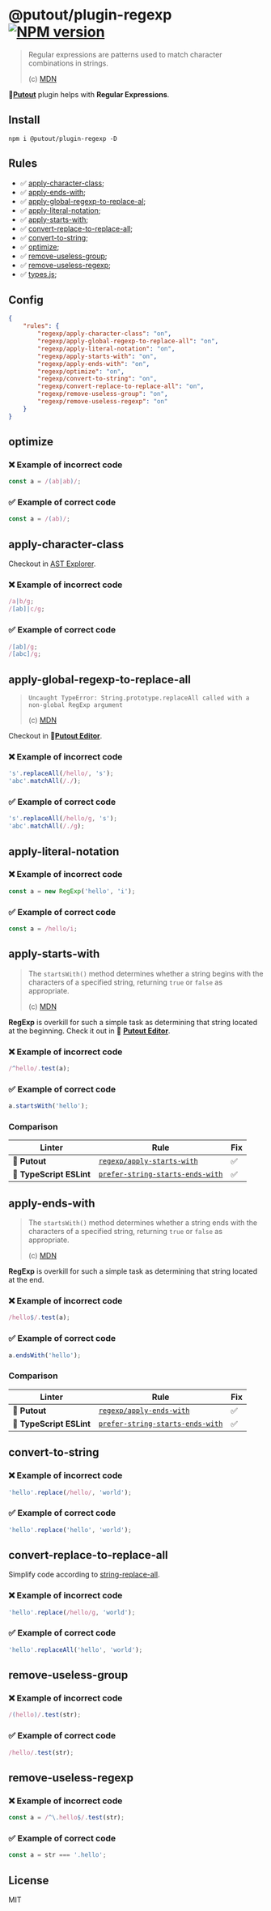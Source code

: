 # @putout/plugin-regexp [![NPM version][NPMIMGURL]][NPMURL]

[NPMIMGURL]: https://img.shields.io/npm/v/@putout/plugin-regexp.svg?style=flat&longCache=true
[NPMURL]: https://npmjs.org/package/@putout/plugin-regexp"npm"

> Regular expressions are patterns used to match character combinations in strings.
>
> (c) [MDN](https://developer.mozilla.org/en-US/docs/Web/JavaScript/Guide/Regular_Expressions)

🐊[**Putout**](https://github.com/coderaiser/putout) plugin helps with **Regular Expressions**.

## Install

```
npm i @putout/plugin-regexp -D
```

## Rules

- ✅ [apply-character-class](#apply-character-class);
- ✅ [apply-ends-with](#apply-ends-with);
- ✅ [apply-global-regexp-to-replace-al](#apply-global-regexp-to-replace-all);
- ✅ [apply-literal-notation](#apply-literal-notation);
- ✅ [apply-starts-with](#apply-starts-with);
- ✅ [convert-replace-to-replace-all](#convert-replace-to-replace-all);
- ✅ [convert-to-string](#convert-to-string);
- ✅ [optimize](#optimize);
- ✅ [remove-useless-group](#remove-useless-group);
- ✅ [remove-useless-regexp](#remove-useless-regexp);
- ✅ [types.js](#types.js);

## Config

```json
{
    "rules": {
        "regexp/apply-character-class": "on",
        "regexp/apply-global-regexp-to-replace-all": "on",
        "regexp/apply-literal-notation": "on",
        "regexp/apply-starts-with": "on",
        "regexp/apply-ends-with": "on",
        "regexp/optimize": "on",
        "regexp/convert-to-string": "on",
        "regexp/convert-replace-to-replace-all": "on",
        "regexp/remove-useless-group": "on",
        "regexp/remove-useless-regexp": "on"
    }
}
```

## optimize

### ❌ Example of incorrect code

```js
const a = /(ab|ab)/;
```

### ✅ Example of correct code

```js
const a = /(ab)/;
```

## apply-character-class

Checkout in [AST Explorer](https://astexplorer.net/#/gist/86288d07002d1151c7eac529c0b85f1e/ad57c586193f19e56d07b1d18725ec969388dde2).

### ❌ Example of incorrect code

```js
/a|b/g;
/[ab]|c/g;
```

### ✅ Example of correct code

```js
/[ab]/g;
/[abc]/g;
```

## apply-global-regexp-to-replace-all

> `Uncaught TypeError: String.prototype.replaceAll called with a non-global RegExp argument`
>
> (c) [MDN](https://developer.mozilla.org/en-US/docs/Web/JavaScript/Reference/Errors/Requires_global_RegExp)

Checkout in 🐊[**Putout Editor**](https://putout.cloudcmd.io/#/gist/8c759e3c8d19d660ddb01bda04d75c8b/f1d0f3a6d491f034308f5f3a375900b0a620a3b3).

### ❌ Example of incorrect code

```js
's'.replaceAll(/hello/, 's');
'abc'.matchAll(/./);
```

### ✅ Example of correct code

```js
's'.replaceAll(/hello/g, 's');
'abc'.matchAll(/./g);
```

## apply-literal-notation

### ❌ Example of incorrect code

```js
const a = new RegExp('hello', 'i');
```

### ✅ Example of correct code

```js
const a = /hello/i;
```

## apply-starts-with

> The `startsWith()` method determines whether a string begins with the characters of a specified string, returning `true` or `false` as appropriate.
>
> (c) [MDN](https://developer.mozilla.org/en-US/docs/Web/JavaScript/Reference/Global_Objects/String/startsWith)

**RegExp** is overkill for such a simple task as determining that string located at the beginning. Check it out in 🐊 [**Putout Editor**](https://putout.cloudcmd.io/#/gist/79e3e41c3491fb8c45fb03580e42ef20/89971d2d6528ee78df4c2a0d6271179560f76cc1).

### ❌ Example of incorrect code

```js
/^hello/.test(a);
```

### ✅ Example of correct code

```js
a.startsWith('hello');
```

### Comparison

Linter | Rule | Fix
--------|-------|------------|
🐊 **Putout**| [`regexp/apply-starts-with`](https://github.com/coderaiser/putout/tree/master/packages/plugin-regexp#apply-starts-with)| ✅
🦕 **TypeScript ESLint** | [`prefer-string-starts-ends-with`](https://github.com/typescript-eslint/typescript-eslint/blob/main/packages/eslint-plugin/docs/rules/prefer-string-starts-ends-with.md#prefer-string-starts-ends-with) | ✅

## apply-ends-with

> The `startsWith()` method determines whether a string ends with the characters of a specified string, returning `true` or `false` as appropriate.
>
> (c) [MDN](https://developer.mozilla.org/en-US/docs/Web/JavaScript/Reference/Global_Objects/String/endsWith)

**RegExp** is overkill for such a simple task as determining that string located at the end.

### ❌ Example of incorrect code

```js
/hello$/.test(a);
```

### ✅ Example of correct code

```js
a.endsWith('hello');
```

### Comparison

Linter | Rule | Fix
--------|-------|------------|
🐊 **Putout**| [`regexp/apply-ends-with`](https://github.com/coderaiser/putout/tree/master/packages/plugin-regexp#apply-ends-with)| ✅
🦕 **TypeScript ESLint** | [`prefer-string-starts-ends-with`](https://github.com/typescript-eslint/typescript-eslint/blob/main/packages/eslint-plugin/docs/rules/prefer-string-starts-ends-with.md#prefer-string-starts-ends-with) | ✅

## convert-to-string

### ❌ Example of incorrect code

```js
'hello'.replace(/hello/, 'world');
```

### ✅ Example of correct code

```js
'hello'.replace('hello', 'world');
```

## convert-replace-to-replace-all

Simplify code according to [string-replace-all](https://github.com/tc39/proposal-string-replaceall).

### ❌ Example of incorrect code

```js
'hello'.replace(/hello/g, 'world');
```

### ✅ Example of correct code

```js
'hello'.replaceAll('hello', 'world');
```

## remove-useless-group

### ❌ Example of incorrect code

```js
/(hello)/.test(str);
```

### ✅ Example of correct code

```js
/hello/.test(str);
```

## remove-useless-regexp

### ❌ Example of incorrect code

```js
const a = /^\.hello$/.test(str);
```

### ✅ Example of correct code

```js
const a = str === '.hello';
```

## License

MIT
